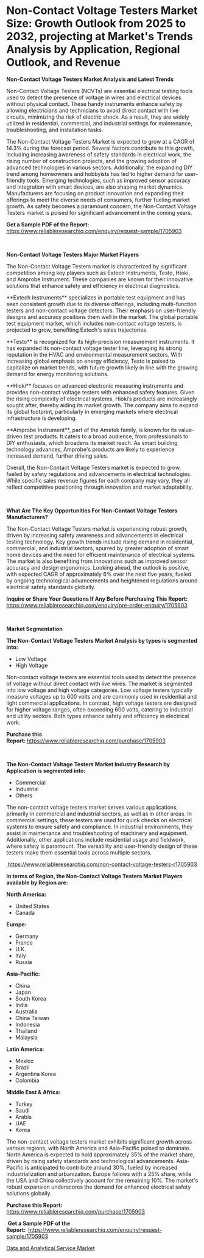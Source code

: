 <p><h1>Non-Contact Voltage Testers Market Size: Growth Outlook from 2025 to 2032, projecting at Market's Trends Analysis by Application, Regional Outlook, and Revenue</h1></p><p><strong>Non-Contact Voltage Testers Market Analysis and Latest Trends</strong></p>
<p><p>Non-Contact Voltage Testers (NCVTs) are essential electrical testing tools used to detect the presence of voltage in wires and electrical devices without physical contact. These handy instruments enhance safety by allowing electricians and technicians to avoid direct contact with live circuits, minimizing the risk of electric shock. As a result, they are widely utilized in residential, commercial, and industrial settings for maintenance, troubleshooting, and installation tasks.</p><p>The Non-Contact Voltage Testers Market is expected to grow at a CAGR of 14.3% during the forecast period. Several factors contribute to this growth, including increasing awareness of safety standards in electrical work, the rising number of construction projects, and the growing adoption of advanced technologies in various sectors. Additionally, the expanding DIY trend among homeowners and hobbyists has led to higher demand for user-friendly tools. Emerging technologies, such as improved sensor accuracy and integration with smart devices, are also shaping market dynamics. Manufacturers are focusing on product innovation and expanding their offerings to meet the diverse needs of consumers, further fueling market growth. As safety becomes a paramount concern, the Non-Contact Voltage Testers market is poised for significant advancement in the coming years.</p></p>
<p><strong>Get a Sample PDF of the Report:&nbsp;</strong> <a href="https://www.reliableresearchiq.com/enquiry/request-sample/1705903?utm_campaign=2293&utm_medium=2&utm_source=Github&utm_content=ia&utm_term=27032025&utm_id=non-contact-voltage-testers">https://www.reliableresearchiq.com/enquiry/request-sample/1705903</a></p>
<p>&nbsp;</p>
<p><strong>Non-Contact Voltage Testers Major Market Players</strong></p>
<p><p>The Non-Contact Voltage Testers market is characterized by significant competition among key players such as Extech Instruments, Testo, Hioki, and Amprobe Instrument. These companies are known for their innovative solutions that enhance safety and efficiency in electrical diagnostics.</p><p>**Extech Instruments** specializes in portable test equipment and has seen consistent growth due to its diverse offerings, including multi-function testers and non-contact voltage detectors. Their emphasis on user-friendly designs and accuracy positions them well in the market. The global portable test equipment market, which includes non-contact voltage testers, is projected to grow, benefiting Extech's sales trajectories.</p><p>**Testo** is recognized for its high-precision measurement instruments. It has expanded its non-contact voltage tester line, leveraging its strong reputation in the HVAC and environmental measurement sectors. With increasing global emphasis on energy efficiency, Testo is poised to capitalize on market trends, with future growth likely in line with the growing demand for energy monitoring solutions.</p><p>**Hioki** focuses on advanced electronic measuring instruments and provides non-contact voltage testers with enhanced safety features. Given the rising complexity of electrical systems, Hioki’s products are increasingly sought after, thereby aiding its market growth. The company aims to expand its global footprint, particularly in emerging markets where electrical infrastructure is developing.</p><p>**Amprobe Instrument**, part of the Ametek family, is known for its value-driven test products. It caters to a broad audience, from professionals to DIY enthusiasts, which broadens its market reach. As smart building technology advances, Amprobe's products are likely to experience increased demand, further driving sales.</p><p>Overall, the Non-Contact Voltage Testers market is expected to grow, fueled by safety regulations and advancements in electrical technologies. While specific sales revenue figures for each company may vary, they all reflect competitive positioning through innovation and market adaptability.</p></p>
<p>&nbsp;</p>
<p><strong>What Are The Key Opportunities For Non-Contact Voltage Testers Manufacturers?</strong></p>
<p><p>The Non-Contact Voltage Testers market is experiencing robust growth, driven by increasing safety awareness and advancements in electrical testing technology. Key growth trends include rising demand in residential, commercial, and industrial sectors, spurred by greater adoption of smart home devices and the need for efficient maintenance of electrical systems. The market is also benefiting from innovations such as improved sensor accuracy and design ergonomics. Looking ahead, the outlook is positive, with expected CAGR of approximately 6% over the next five years, fueled by ongoing technological advancements and heightened regulations around electrical safety standards globally.</p></p>
<p><strong>Inquire or Share Your Questions If Any Before Purchasing This Report:</strong> <a href="https://www.reliableresearchiq.com/enquiry/pre-order-enquiry/1705903?utm_campaign=2293&utm_medium=2&utm_source=Github&utm_content=ia&utm_term=27032025&utm_id=non-contact-voltage-testers">https://www.reliableresearchiq.com/enquiry/pre-order-enquiry/1705903</a></p>
<p>&nbsp;</p>
<p><strong>Market Segmentation</strong></p>
<p><strong>The Non-Contact Voltage Testers Market Analysis by types is segmented into:</strong></p>
<p><ul><li>Low Voltage</li><li>High Voltage</li></ul></p>
<p><p>Non-contact voltage testers are essential tools used to detect the presence of voltage without direct contact with live wires. The market is segmented into low voltage and high voltage categories. Low voltage testers typically measure voltages up to 600 volts and are commonly used in residential and light commercial applications. In contrast, high voltage testers are designed for higher voltage ranges, often exceeding 600 volts, catering to industrial and utility sectors. Both types enhance safety and efficiency in electrical work.</p></p>
<p><strong>Purchase this Report:&nbsp;</strong><a href="https://www.reliableresearchiq.com/purchase/1705903?utm_campaign=2293&utm_medium=2&utm_source=Github&utm_content=ia&utm_term=27032025&utm_id=non-contact-voltage-testers">https://www.reliableresearchiq.com/purchase/1705903</a></p>
<p>&nbsp;</p>
<p><strong>The Non-Contact Voltage Testers Market Industry Research by Application is segmented into:</strong></p>
<p><ul><li>Commercial</li><li>Industrial</li><li>Others</li></ul></p>
<p><p>The non-contact voltage testers market serves various applications, primarily in commercial and industrial sectors, as well as in other areas. In commercial settings, these testers are used for quick checks on electrical systems to ensure safety and compliance. In industrial environments, they assist in maintenance and troubleshooting of machinery and equipment. Additionally, other applications include residential usage and fieldwork, where safety is paramount. The versatility and user-friendly design of these testers make them essential tools across multiple sectors.</p></p>
<p><a href="https://www.reliableresearchiq.com/non-contact-voltage-testers-r1705903?utm_campaign=2293&utm_medium=2&utm_source=Github&utm_content=ia&utm_term=27032025&utm_id=non-contact-voltage-testers">&nbsp;https://www.reliableresearchiq.com/non-contact-voltage-testers-r1705903</a></p>
<p><strong>In terms of Region, the Non-Contact Voltage Testers Market Players available by Region are:</strong></p>
<p>
    <p> <strong> North America: </strong>
        <ul>
            <li>United States</li>
            <li>Canada</li>
        </ul>
        </p> 
    <p> <strong> Europe: </strong>
        <ul>
            <li>Germany</li>
            <li>France</li>
            <li>U.K.</li>
            <li>Italy</li>
            <li>Russia</li>
        </ul>
        </p> 
    <p> <strong> Asia-Pacific: </strong>
        <ul>
            <li>China</li>
            <li>Japan</li>
            <li>South Korea</li>
            <li>India</li>
            <li>Australia</li>
            <li>China Taiwan</li>
            <li>Indonesia</li>
            <li>Thailand</li>
            <li>Malaysia</li>
        </ul>
        </p> 
    <p> <strong> Latin America: </strong>
        <ul>
            <li>Mexico</li>
            <li>Brazil</li>
            <li>Argentina Korea</li>
            <li>Colombia</li>
        </ul>
        </p> 
    <p> <strong> Middle East & Africa: </strong>
        <ul>
            <li>Turkey</li>
            <li>Saudi</li>
            <li>Arabia</li>
            <li>UAE</li>
            <li>Korea</li>
        </ul>
    </p>
    </p>
<p><p>The non-contact voltage testers market exhibits significant growth across various regions, with North America and Asia-Pacific poised to dominate. North America is expected to hold approximately 35% of the market share, driven by rising safety standards and technological advancements. Asia-Pacific is anticipated to contribute around 30%, fueled by increased industrialization and urbanization. Europe follows with a 25% share, while the USA and China collectively account for the remaining 10%. The market's robust expansion underscores the demand for enhanced electrical safety solutions globally.</p></p>
<p><strong>Purchase this Report: </strong><a href="https://www.reliableresearchiq.com/purchase/1705903?utm_campaign=2293&utm_medium=2&utm_source=Github&utm_content=ia&utm_term=27032025&utm_id=non-contact-voltage-testers">https://www.reliableresearchiq.com/purchase/1705903</a></p>
<p>&nbsp;<strong>Get a Sample PDF of the Report:&nbsp;&nbsp;</strong><a href="https://www.reliableresearchiq.com/enquiry/request-sample/1705903?utm_campaign=2293&utm_medium=2&utm_source=Github&utm_content=ia&utm_term=27032025&utm_id=non-contact-voltage-testers">https://www.reliableresearchiq.com/enquiry/request-sample/1705903</a></p>
<p><strong></strong></p>
<p><p><a href="https://github.com/tentandyik/Market-Research-Report-List-1/blob/main/data-and-analytical-service-market.md?utm_campaign=2293&utm_medium=2&utm_source=Github&utm_content=ia&utm_term=27032025&utm_id=non-contact-voltage-testers">Data and Analytical Service Market</a></p></p>